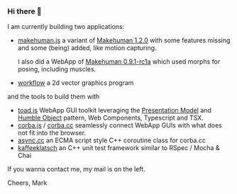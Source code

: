 ### Hi there 👋

I am currently building two applications:

* [makehuman.js](https://github.com/markandre13/makehuman.js) a variant of [Makehuman 1.2.0](http://www.makehumancommunity.org) with some features missing and some (being) added, like motion capturing.

  I also did a WebApp of [Makehuman 0.9.1-rc1a](https://github.com/markandre13/mh091rc1a.js) which used morphs for posing, including muscles.
  
* [workflow](https://github.com/markandre13/workflow) a 2d vector graphics program

and the tools to build them with

* [toad.js](https://github.com/markandre13/toad.js) WebApp GUI toolkit leveraging the [Presentation Model](https://martinfowler.com/eaaDev/PresentationModel.html) and [Humble Object](https://martinfowler.com/bliki/HumbleObject.html) pattern, Web Components, Typescript and TSX.
* [corba.js](https://github.com/markandre13/corba.js) / [corba.cc](https://github.com/markandre13/corba.cc) seamlessly connect WebApp GUIs with what does not fit into the browser.
* [async.cc](https://github.com/markandre13/async.cc) an ECMA script style C++ coroutine class for corba.cc
* [kaffeeklatsch](https://github.com/markandre13/kaffeeklatsch) an C++ unit test framework similar to RSpec / Mocha & Chai

If you wanna contact me, my mail is on the left.

Cheers,
Mark
